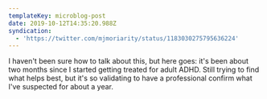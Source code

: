 ```yaml
---
templateKey: microblog-post
date: 2019-10-12T14:35:20.988Z
syndication:
  - 'https://twitter.com/mjmoriarity/status/1183030275795636224'
---
```


I haven't been sure how to talk about this, but here goes: it's been about two months since I started getting treated for adult ADHD. Still trying to find what helps best, but it's so validating to have a professional confirm what I've suspected for about a year.
